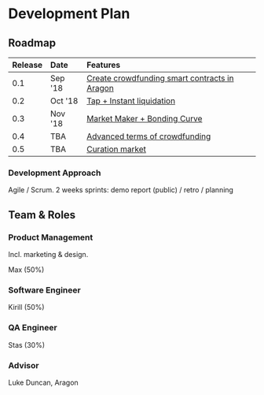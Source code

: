 # Development Plan

## Roadmap

| Release | Date | Features |
| :--- | :--- | :--- |
| 0.1 | Sep '18 | [Create crowdfunding smart contracts in Aragon](https://4ire-labs.gitbook.io/apiary/development-plan/0-1) |
| 0.2 | Oct '18 | [Tap + Instant liquidation](https://4ire-labs.gitbook.io/apiary/development-plan/0-2) |
| 0.3 | Nov '18 | [Market Maker + Bonding Curve](https://4ire-labs.gitbook.io/apiary/development-plan/0-3) |
| 0.4 | TBA | [Advanced terms of crowdfunding](https://4ire-labs.gitbook.io/apiary/development-plan/0-4) |
| 0.5 | TBA | [Curation market](https://4ire-labs.gitbook.io/apiary/development-plan/0-5) |

### Development Approach

Agile / Scrum. 2 weeks sprints: demo report \(public\) / retro / planning

## Team & Roles

### Product Management

Incl. marketing & design.

Max \(50%\)

### Software Engineer

Kirill \(50%\)

### QA Engineer

Stas \(30%\)

### Advisor

Luke Duncan, Aragon

